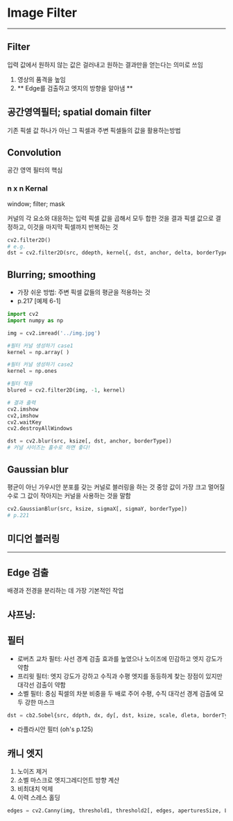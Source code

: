 # Image Filter
------------
## Filter
입력 값에서 원하지 않는 값은 걸러내고 원하는 결과만을 얻는다는 의미로 쓰임
1. 영상의 품격을 높임
2. ** Edge를 검출하고 엣지의 방향을 알아냄 **

## 공간영역필터; spatial domain filter
기존 픽셀 값 하나가 아닌 그 픽셀과 주변 픽셀들의 값을 활용하는방법

## Convolution
공간 영역 필터의 핵심 <br>
### n x n Kernal
window; filter; mask

커널의 각 요소와 대응하는 입력 픽셀 값을 곱해서 모두 합한 것을 결과 픽셀 값으로 결정하고, 이것을 마지막 픽셀까지 반복하는 것
```.py
cv2.filter2D()
# e.g.
dst = cv2.filter2D(src, ddepth, kernel{, dst, anchor, delta, borderType})
```
## Blurring; smoothing
* 가장 쉬운 방법: 주변 픽셀 값들의 평균을 적용하는 것
* p.217 [예제 6-1]
```.py
import cv2
import numpy as np

img = cv2.imread('../img.jpg')

#필터 커널 생성하기 case1
kernel = np.array( )

#필터 커널 생성하기 case2
kernel = np.ones

#필터 적용
blured = cv2.filter2D(img, -1, kernel)

# 결과 출력
cv2.imshow
cv2,imshow
cv2.waitKey
cv2.destroyAllWindows
```

```.py
dst = cv2.blur(src, ksize[, dst, anchor, borderType])
# 커널 사이즈는 홀수로 하면 좋다!
```
## Gaussian blur
평균이 아닌 가우시안 분포를 갖는 커널로 블러링을 하는 것
중앙 값이 가장 크고 멀어질수로 그 값이 작아지는 커널을 사용하는 것을 말함
```.py
cv2.GaussianBlur(src, ksize, sigmaX[, sigmaY, borderType])
# p.221
```
## 미디언 블러링

-----------
## Edge 검출
배경과 전경을 분리하는 데 가장 기본적인 작업
## 샤프닝:
## 필터
* 로버츠 교차 필터: 사선 경계 검출 효과를 높였으나 노이즈에 민감하고 엣지 강도가 약함
* 프리윗 필터: 엣지 강도가 강하고 수직과 수평 엣지를 동등하게 찾는 장점이 있지만 대각선 검출이 약함 
* 소벨 필터: 중심 픽셀의 차분 비중을 두 배로 주어 수평, 수직 대각선 경계 검출에 모두 강한 마스크
```.py
dst = cb2.Sobel{src, ddpth, dx, dy[, dst, ksize, scale, dleta, borderType]}
```
* 라플라시안 필터 (oh's p.125)

## 캐니 엣지
1. 노이즈 제거
2. 소벨 마스크로 엣지그레디언트 방향 계산
3. 비최대치 억제
4. 이력 스레스 홀딩
```.py
edges = cv2.Canny(img, threshold1, threshold2[, edges, aperturesSize, L2gardient])
```









